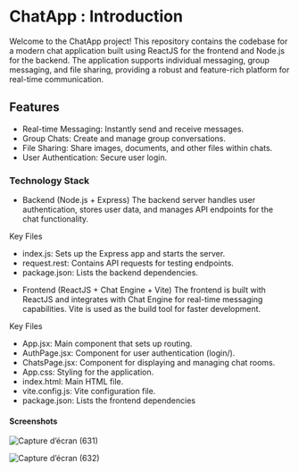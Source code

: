 # ChatApp : Introduction
Welcome to the ChatApp project! This repository contains the codebase for a modern chat application built using ReactJS for the frontend and Node.js for the backend. The application supports individual messaging, group messaging, and file sharing, providing a robust and feature-rich platform for real-time communication.

## Features
 * Real-time Messaging: Instantly send and receive messages.
 * Group Chats: Create and manage group conversations.
 * File Sharing: Share images, documents, and other files within chats.
 * User Authentication: Secure user login.

### Technology Stack
- Backend (Node.js + Express)
The backend server handles user authentication, stores user data, and manages API endpoints for the chat functionality.

 Key Files
* index.js: Sets up the Express app and starts the server.
* request.rest: Contains API requests for testing endpoints.
* package.json: Lists the backend dependencies.
- Frontend (ReactJS + Chat Engine + Vite)
The frontend is built with ReactJS and integrates with Chat Engine for real-time messaging capabilities. Vite is used as the build tool for faster development.

 Key Files
* App.jsx: Main component that sets up routing.
* AuthPage.jsx: Component for user authentication (login/).
* ChatsPage.jsx: Component for displaying and managing chat rooms.
* App.css: Styling for the application.
* index.html: Main HTML file.
* vite.config.js: Vite configuration file.
* package.json: Lists the frontend dependencies

  
#### Screenshots


![Capture d’écran (631)](https://github.com/AsmaBenMiled/ChatApp/assets/95534208/86bc7ec7-6211-41c3-9cd4-f1b728fff4f6)

![Capture d’écran (632)](https://github.com/AsmaBenMiled/ChatApp/assets/95534208/13d45a0d-340a-470d-aff4-36bb9ac17e51)
